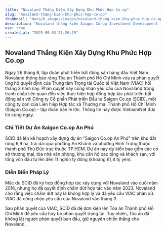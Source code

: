 ```yaml
---
title: "Novaland Thắng Kiện Xây Dựng Khu Phức Hợp Co.op"
slug: "novaland-thang-kien-khu-phuc-hop-co-op"
thumbnail: "data/6.images/images/novaland-thang-kien-khu-phuc-hop-co-op.webp"
description: "Novaland thắng kiện Saigon Co-op Investment Development (SCID) về hợp đồng hợp tác xây dựng dự án Saigon Co.op An Phú tại TP.HCM."
use: true
created_at: "2025-09-03 21:26:19"
---
```


## Novaland Thắng Kiện Xây Dựng Khu Phức Hợp Co.op

Ngày 26 tháng 8, tập đoàn phát triển bất động sản hàng đầu Việt Nam Novaland thông báo rằng Tòa án Thành phố Hồ Chí Minh vừa ra phán quyết ủng hộ quyết định của Trung tâm Trọng tài Quốc tế Việt Nam (VIAC) hồi tháng 3 năm nay. Phán quyết này công nhận yêu cầu của Novaland trong tranh chấp liên quan đến việc thực hiện hợp đồng hợp tác phát triển bất động sản với Công ty Cổ phần Phát triển Đầu tư Saigon Co.op (SCID), một công ty con của Liên hiệp Hợp tác xã Thương mại Thành phố Hồ Chí Minh (Saigon Co.op) – tập đoàn bán lẻ lớn. Thông tin này được VietnamNet đưa tin cùng ngày.

### Chi Tiết Dự Án Saigon Co.op An Phú

SCID đã lên kế hoạch xây dựng dự án "Saigon Co.op An Phú" trên khu đất rộng 6,9 ha, trải dài qua phường An Khánh và phường Bình Trưng thuộc thành phố Thủ Đức trực thuộc TP.HCM. Dự án này dự kiến bao gồm các cơ sở thương mại, tòa nhà văn phòng, khu căn hộ cao tầng và khách sạn, với tổng vốn đầu tư lên đến 11 nghìn tỷ đồng (khoảng 61,4 tỷ yên).

### Diễn Biến Pháp Lý

Mặc dù SCID đã ký hợp đồng hợp tác xây dựng với Novaland vào cuối năm 2016, nhưng họ đã quyết định chấm dứt hợp tác vào năm 2023. Novaland cho rằng việc chấm dứt này là không hợp lý và đã yêu cầu VIAC phân xử. VIAC đã công nhận yêu cầu của Novaland vào tháng 3.

Sau phán quyết của VIAC, SCID đã đệ đơn kiện lên Tòa án Thành phố Hồ Chí Minh để yêu cầu hủy bỏ phán quyết trọng tài. Tuy nhiên, Tòa án đã không lật ngược phán quyết ban đầu, giữ nguyên chiến thắng cho Novaland.